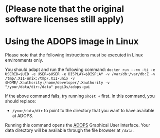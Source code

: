 # (Please note that the original software licenses still apply)

# Using the ADOPS image in Linux
Please note that the following instructions must be executed in Linux environments only.

You should adapt and run the following command: `docker run --rm -ti -e USERID=$UID -e USER=$USER -e DISPLAY=$DISPLAY -v /var/db:/var/db:Z -v /tmp/.X11-unix:/tmp/.X11-unix -v $HOME/.Xauthority:/home/developer/.Xauthority -v "/your/data/dir:/data" pegi3s/adops-gui`

If the above command fails, try running `xhost +` first. In this command, you should replace:
- `/your/data/dir` to point to the directory that you want to have available at ADOPS.

Running this command opens the [ADOPS](http://sing-group.org/ADOPS/) Graphical User Interface. Your data directory will be available through the file browser at `/data`.
